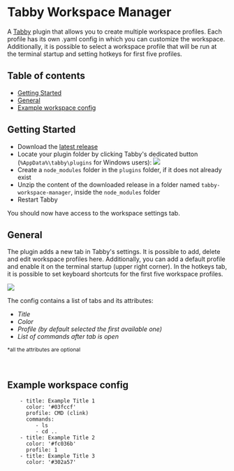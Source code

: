 <h1>Tabby Workspace Manager</h1>

<p>
    A <a href="https://tabby.sh/">Tabby</a> plugin that allows you to create multiple workspace profiles. Each profile has its own .yaml config in which you can customize the workspace. Additionally, it is possible to select a workspace profile that will be run at the terminal startup and setting hotkeys for first five profiles.
</p>

## Table of contents

-   [Getting Started](#getting-started)
-   [General](#general)
-   [Example workspace config](#example-workspace-config)

## Getting Started

- Download the [latest release](https://github.com/johnny-tcy/tabby-workspace-manager/releases)
- Locate your plugin folder by clicking Tabby's dedicated button (`%AppData%\tabby\plugins` for Windows users): <img src="https://github.com/johnny-tcy/tabby-workspace-manager/assets/121796416/985c063d-6e94-4085-858b-36c4e65d4d8d">
- Create a `node_modules` folder in the `plugins` folder, if it does not already exist
- Unzip the content of the downloaded release in a folder named `tabby-workspace-manager`, inside the `node_modules` folder
- Restart Tabby

You should now have access to the workspace settings tab.

## General

<p>
The plugin adds a new tab in Tabby's settings. It is possible to add, delete and edit workspace profiles here. Additionally, you can add a default profile and enable it on the terminal startup (upper right corner). In the hotkeys tab, it is possible to set keyboard shortcuts for the first five workspace profiles.
</p>

<img src="https://github.com/johnny-tcy/tabby-workspace-manager/assets/121796416/05fd7f96-a80e-4322-982c-d3d360092755">

<p>
    The config contains a list of tabs and its attributes:
    <i>
    <ul>
        <li> Title </li>
        <li> Color </li>
        <li> Profile (by default selected the first available one) </li>
        <li> List of commands after tab is open </li>
    </ul>
    </i>
    <span style="font-size: 12px;">*all the attributes are optional</span>
</p>

<br>

## Example workspace config

```
    - title: Example Title 1
      color: '#03fccf'
      profile: CMD (clink)
      commands:
         - ls
         - cd ..
    - title: Example Title 2
      color: '#fc036b'
      profile: 1
    - title: Example Title 3
      color: '#302a57'
```
